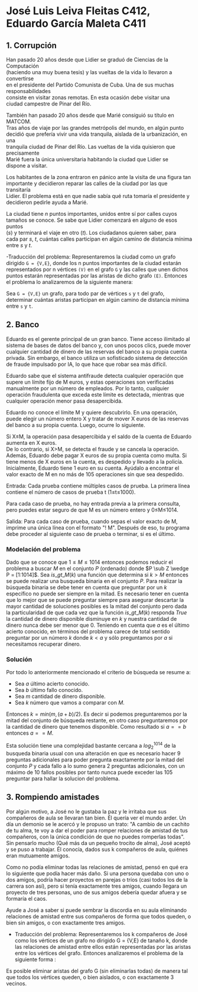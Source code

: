 # José Luis Leiva Fleitas C412, Eduardo García Maleta C411

## 1. Corrupción 

Han pasado 20 años desde que Lidier se graduó de Ciencias de la Computación  
(haciendo una muy buena tesis) y las vueltas de la vida lo llevaron a convertirse  
en el presidente del Partido Comunista de Cuba. Una de sus muchas responsabilidades  
consiste en visitar zonas remotas. En esta ocasión debe visitar una  
ciudad campestre de Pinar del Río.

También han pasado 20 años desde que Marié consiguió su título en MATCOM.  
Tras años de viaje por las grandes metrópolis del mundo, en algún punto  
decidió que prefería vivir una vida tranquila, aislada de la urbanización, en una  
tranquila ciudad de Pinar del Río. Las vueltas de la vida quisieron que precisamente  
Marié fuera la única universitaria habitando la ciudad que Lidier se  
dispone a visitar.

Los habitantes de la zona entraron en pánico ante la visita de una figura tan  
importante y decidieron reparar las calles de la ciudad por las que transitaría  
Lidier. El problema está en que nadie sabía qué ruta tomaría el presidente y  
decidieron pedirle ayuda a Marié.

La ciudad tiene $n$ puntos importantes, unidos entre sí por calles cuyos  
tamaños se conoce. Se sabe que Lidier comenzará en alguno de esos puntos  
($s$) y terminará el viaje en otro ($t$). Los ciudadanos quieren saber, para  
cada par $s$, $t$, cuántas calles participan en algún camino de distancia mínima  
entre $s$ y $t$.


-Traducción del problema:
Representaremos la ciudad como un grafo dirigido `G = {V,E}`, donde los n puntos importantes de la ciudad estarán representados por n vértices `(V)` en el grafo `G` y las calles que unen dichos puntos estarán representadas por las aristas de dicho grafo `(E)`. Entonces el problema lo analizaremos de la siguiente manera:

Sea `G = {V,E}` un grafo, para todo par de vértices `s` y `t` del grafo, determinar cuántas aristas participan en algún camino de distancia mínima entre `s` y `t`.



## 2. Banco

Eduardo es el gerente principal de un gran banco. Tiene acceso ilimitado al sistema de bases de datos del banco y, con unos pocos clics, puede mover cualquier cantidad de dinero de las reservas del banco a su propia cuenta privada. Sin embargo, el banco utiliza un sofisticado sistema de detección de fraude impulsado por IA, lo que hace que robar sea más difícil.

Eduardo sabe que el sistema antifraude detecta cualquier operación que supere un límite fijo de M euros, y estas operaciones son verificadas manualmente por un número de empleados. Por lo tanto, cualquier operación fraudulenta que exceda este límite es detectada, mientras que cualquier operación menor pasa desapercibida.

Eduardo no conoce el límite M y quiere descubrirlo. En una operación, puede elegir un número entero X y tratar de mover X euros de las reservas del banco a su propia cuenta. Luego, ocurre lo siguiente.

Si X≤M, la operación pasa desapercibida y el saldo de la cuenta de Eduardo aumenta en X euros.  
De lo contrario, si X>M, se detecta el fraude y se cancela la operación. Además, Eduardo debe pagar X euros de su propia cuenta como multa. Si tiene menos de X euros en la cuenta, es despedido y llevado a la policía.  
Inicialmente, Eduardo tiene 1 euro en su cuenta. Ayúdalo a encontrar el valor exacto de M en no más de 105 operaciones sin que sea despedido.

Entrada:
Cada prueba contiene múltiples casos de prueba. La primera línea contiene el número de casos de prueba t (1≤t≤1000).

Para cada caso de prueba, no hay entrada previa a la primera consulta, pero puedes estar seguro de que M es un número entero y 0≤M≤1014.

Salida:
Para cada caso de prueba, cuando sepas el valor exacto de M, imprime una única línea con el formato "! M". Después de eso, tu programa debe proceder al siguiente caso de prueba o terminar, si es el último.


### Modelación del problema

Dado que se conoce que $1 \leq M \leq 1014$ entonces podemos reducir el problema a buscar $M$ en el conjunto $P$ (ordenado) donde $P \sub Z \wedge P = [1:1014]$. Sea $is\_ gt\_ M(k)$ una función que determina si $k > M$ entonces se puede realizar una busqueda binaria en el conjunto $P$.
Para realizar la búsqueda binaria se debe tener en cuenta que preguntar por un $k$ específico no puede ser siempre en la mitad. Es necesario tener en cuenta que lo mejor que se puede preguntar siempre para asegurar descartar la mayor cantidad de soluciones posibles es la mitad del conjunto pero dada la particularidad de que cada vez que la función $is\_ gt\_ M(k)$ responda $True$ la cantidad de dinero disponible disminuye en $k$ y nuestra cantidad de dinero nunca debe  ser menor que $0$.
Teniendo en cuenta que $a$ es el último acierto conocido, en términos del problema carece de total sentido preguntar por un número $k$ donde $k<a$ y sólo preguntamos por $a$ si necesitamos recuperar dinero. 

### Solución
Por todo lo anteriormente mencionado el criterio de búsqueda se resume a:
- Sea $a$ último acierto conocido.
- Sea $b$ último fallo conocido.
- Sea $m$ cantidad de dinero disponible.
- Sea $k$ número que vamos a comparar con $M$.

Entonces $k = min(m, (a+b)/2)$. Es decir si podemos preguntaremos por la mitad del conjunto de búsqueda restante, en otro caso preguntaremos por la cantidad de dinero que tenemos disponible. Como resultado si $a == b$ entonces $a == M$.

Esta solución tiene una complejidad bastante cercana a $log^{1014}_2$ de la busqueda binaria usual con una alteración en que es necesario hacer 9 preguntas adicionales para poder pregunta exactamente por la mitad del conjunto $P$ y cada fallo a lo sumo genera 2 preguntas adicionales, con un máximo de 10 fallos posibles por tanto nunca puede exceder las 105 preguntar para hallar la solucion del problema.





## 3. Rompiendo amistades

Por algún motivo, a José no le gustaba la paz y le irritaba que sus compañeros de aula se llevaran tan bien. Él quería ver
el mundo arder. Un día un demonio se le acercó y le propuso un trato: "A cambio de un cachito de tu alma, te voy a dar el poder para
romper relaciones de amistad de tus compañeros, con la única condición de que no puedes romperlas todas". Sin pensarlo mucho (Qué más
da un pequeño trocito de alma), José aceptó y se puso a trabajar. Él conocía, dados sus k compañeros de aula, quiénes eran mutuamente
amigos.

Como no podía eliminar todas las relaciones de amistad, pensó en qué era lo siguiente que podía hacer más daño. Si una persona quedaba con
uno o dos amigos, podría hacer proyectos en parejas o tríos (casi todos los de la carrera son así), pero si tenía exactamente tres amigos,
cuando llegara un proyecto de tres personas, uno de sus amigos debería quedar afuera y se formaría el caos.

Ayude a José a saber si puede sembrar la discordia en su aula eliminando relaciones de amistad entre sus compañeros de forma que todos queden, o bien sin amigos, o con exactamente tres amigos.


- Traducción del problema:
Representaremos los k compañeros de José como los vértices de un grafo no dirigido G = {V,E} de tanaño k, donde las relaciones de amistad entre ellos están representadas por las aristas entre los vértices del grafo. Entonces analizaremos el problema de la siguiente forma :

Es posible eliminar aristas del grafo G (sin eliminarlas todas) de manera tal que todos los vértices queden, o bien aislados, o con exactamente 3 vecinos.